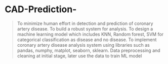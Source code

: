 # CAD-Prediction-
>To minimize human effort in detection and prediction of coronary artery disease.
>To build a robust system for analysis.
>To design a machine learning model which includes KNN, Random forest, SVM for categorical classification as disease and no disease.
>To implement coronary artery disease analysis system using libraries such as pandas, numphy, matplot, seaborn, sklearn.
Data preprocessing and cleaning at initial stage,  later use the data to train ML model
